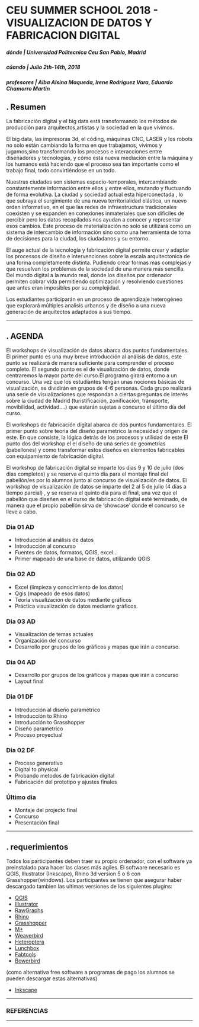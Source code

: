 ﻿# CEU SUMMER SCHOOL 2018 - VISUALIZACION DE DATOS Y FABRICACION DIGITAL

##### _dónde_ | Universidad Politecnica Ceu San Pablo, Madrid
##### _cúando_ | Julio 2th-14th, 2018
##### _profesores_ | Alba Alsina Maqueda, Irene Rodriguez Vara, Eduardo Chamorro Martin

## . Resumen
La fabricación digital y el big data está transformando los métodos de producción para arquitectos,artistas y la sociedad en la que vivimos.

El big data, las impresoras 3d, el códing, máquinas CNC, LASER y los robots no solo están cambiando la forma en que trabajamos, vivimos y jugamos,sino transformando los procesos e interacciones entre diseñadores y tecnologías, y cómo esta nueva mediación entre la máquina y los humanos está haciendo que el proceso sea tan importante como el trabajo final, todo convirtiéndose en un todo.

Nuestras ciudades son sistemas espacio-temporales, intercambiando constantemente información entre ellos y entre ellos, mutando y fluctuando de forma evolutiva. La ciudad y sociedad actual esta hiperconectada , lo que subraya el surgimiento de una nueva territorialidad elástica, un nuevo orden informativo, en el que las redes de infraestructura tradicionales coexisten y se expanden en conexiones inmateriales que son dificiles de percibir pero los datos recopilados nos ayudan a conocer y representar esos cambios.
Este proceso de materialización no solo se utilizará como un sistema de intercambio de información sino como una herramienta de toma de decisiones para la ciudad, los ciudadanos y su entorno.

El auge actual de la tecnologia y fabricación digital permite crear y adaptar los processos de diseño e intervenciones sobre la escala arquitectonica de una forma completamente distinta. Pudiendo crear formas mas complejas y que resuelvan los problemas de la sociedad de una manera más sencilla. Del mundo digital a la mundo real, donde los diseños por ordenador permiten cobrar vida permitiendo optimización y resolviendo cuestiones que antes eran imposibles por su complejidad.

Los estudiantes participarán en un proceso de aprendizaje heterogéneo que explorará múltiples analisis urbanos y de diseño a una nueva generación de arquitectos adaptados a sus tiempo.

---

## . AGENDA

El workshops de visualización de datos abarca dos puntos fundamentales. El primer punto es una muy breve introducción al análisis de datos, este punto se realizará de manera suficiente para comprender el proceso completo. El segundo punto es el de visualización de datos, donde centraremos la mayor parte del curso.El programa girará entorno a un concurso. Una vez que los estudiantes tengan unas nociones básicas de visualización, se dividirán en grupos de 4-6 personas. Cada grupo realizará una serie de visualizaciones que respondan a ciertas preguntas de interés sobre la ciudad de Madrid (turistificación, zonificación, transporte, movibilidad, actividad....) que estarán sujetas a concurso el último día del curso.

El workshops de fabricación digital abarca de dos puntos fundamentales. El primer punto sobre teoria del diseño parametrico la necesidad y origen de este. En que consiste, la lógica detrás de los procesos y utilidad de este
El punto dos del workshop el el diseño de una series de geometrias (pabellones) y como transformar estos diseños en elementos fabricables con equipamiento de fabricación digital.

El workshop de fabricación digital se imparte los dias 9 y 10 de julio (dos dias completos) y se reserva el quinto día para el montaje final del pabellón/es por lo alumnos junto al concurso de visualización de datos.
El workshop de visualización de datos se imparte del 2 al 5 de julio (4 días a tiempo parcial) , y se reserva el quinto día para el final, una vez que el pabellón que diseñen en el curso de fabricación digital esté terminado, de manera que el propio pabellón sirva de ‘showcase’ donde el concurso se lleve a cabo.


### Dia 01 AD

+ Introducción al análisis de datos
+ Introducción al concurso
+ Fuentes de datos, formatos, QGIS, excel...
+ Primer mapeado de una base de datos, utilizando QGIS

### Dia 02 AD

+ Excel (limpieza y conocimiento de los datos)
+ Qgis (mapeado de esos datos)
+ Teoría visualización de datos mediante gráficos
+ Práctica visualización de datos mediante gráficos.

### Dia 03 AD

+ Visualización de temas actuales
+ Organización del concurso
+ Desarrollo por grupos de los gráficos y mapas que irán a concurso.

### Dia 04 AD

+ Desarrollo por grupos de los gráficos y mapas que irán a concurso
+ Layout final

### Dia 01 DF

+ Introducción al diseño paramétrico
+ Introducción to Rhino
+ Introducción to Grasshopper
+ Diseño parametrico
+ Proceso proyectual

### Dia 02 DF

+ Proceso generativo
+ Digital to physical
+ Probando metodos de fabricación digital
+ Fabricación del prototipo y ajustes finales

### Último dia

+ Montaje del projecto final
+ Concurso
+ Presentación final



---

## . requerimientos

Todos los participantes deben traer su propio ordenador, con el software ya preinstalado para hacer las clases más agiles.
El software necesario es QGIS, Illustrator (Inkscape), Rhino 3d version 5 o 6 con Grasshopper(windows).
Los participantes se tienen que asegurar haber descargado tambien las ultimas versiones de los siguientes plugins:

+ [QGIS](https://qgis.org/es/site/)
+ [Illustrator](https://www.adobe.com/products/illustrator.html)
+ [RawGraphs](https://rawgraphs.io/)
+ [Rhino](https://www.rhino3d.com/)
+ [Grasshopper](https://www.grasshopper3d.com/)
+ [M+](https://www.food4rhino.com/app/mesh)
+ [Weaverbird](http://www.giuliopiacentino.com/weaverbird/)
+ [Heteroptera](http://www.food4rhino.com/project/heteroptera)
+ [Lunchbox](https://www.food4rhino.com/app/lunchbox)
+ [Fabtools](https://www.food4rhino.com/app/fabtools)
+ [Bowerbird](https://github.com/oberbichler/Bowerbird/releases/tag/v0.6.3)


(como alternativa free software a programas de pago los alumnos se pueden descargar estas alternativas)
+ [Inkscape](https://inkscape.org/en/)

---

### REFERENCIAS

---
